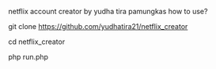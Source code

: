 netflix account creator by yudha tira pamungkas
how to use?

git clone https://github.com/yudhatira21/netflix_creator

cd netflix_creator

php run.php


